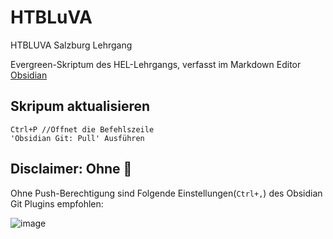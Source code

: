 # HTBLuVA
HTBLUVA Salzburg Lehrgang

Evergreen-Skriptum des HEL-Lehrgangs, verfasst im Markdown Editor [Obsidian](https://obsidian.md/)

## Skripum aktualisieren
```
Ctrl+P //Öffnet die Befehlszeile
'Obsidian Git: Pull' Ausführen
```

## Disclaimer: Ohne 🔫

Ohne Push-Berechtigung sind Folgende Einstellungen(`Ctrl+,`) des Obsidian Git Plugins empfohlen:

![image](https://user-images.githubusercontent.com/55248627/203434871-61b2e95f-2ac9-47c4-ab18-c2e13998bd1f.png)
